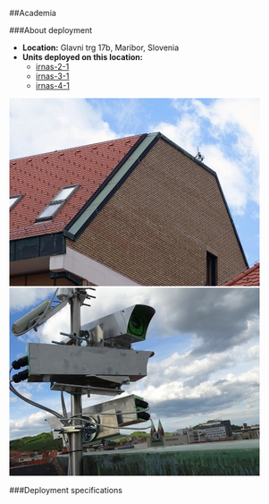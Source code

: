 ##Academia

###About deployment
- **Location:** Glavni trg 17b, Maribor, Slovenia
- **Units deployed on this location:** 	
  - [irnas-2-1](https://nodewatcher.koruza.net/node/68842a50-d794-5d4d-a711-362f18a35cfa/)
  - [irnas-3-1](https://nodewatcher.koruza.net/node/b51dd026-ee7e-536d-9ca1-a33dec44fbf5/)
  - [irnas-4-1](https://nodewatcher.koruza.net/node/51ac4de0-edc4-5b06-ae44-9b1a05410b11/)

![deployment-3](img/deployment-7.jpg)
![deployment-4](img/deployment-3.jpg)

###Deployment specifications
